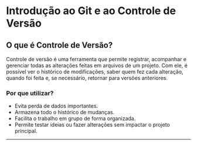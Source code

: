 # Introdução ao Git e ao Controle de Versão

## O que é Controle de Versão?

Controle de versão é uma ferramenta que permite registrar, acompanhar e gerenciar todas as alterações feitas em arquivos de um projeto. Com ele, é possível ver o histórico de modificações, saber quem fez cada alteração, quando foi feita e, se necessário, retornar para versões anteriores.

### Por que utilizar?
- Evita perda de dados importantes.
- Armazena todo o histórico de mudanças.
- Facilita o trabalho em grupo de forma organizada.
- Permite testar ideias ou fazer alterações sem impactar o projeto principal.

---
